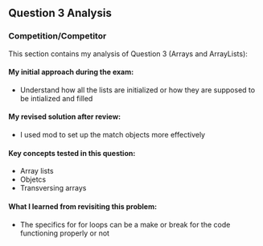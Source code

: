 ## Question 3 Analysis
### Competition/Competitor

This section contains my analysis of Question 3 (Arrays and ArrayLists):

#### My initial approach during the exam:
- Understand how all the lists are initialized or how they are supposed to be intialized and filled
  
#### My revised solution after review:
- I used mod to set up the match objects more effectively
  
#### Key concepts tested in this question:
- Array lists
- Objetcs
- Transversing arrays
  
#### What I learned from revisiting this problem:
- The specifics for for loops can be a make or break for the code functioning properly or not
